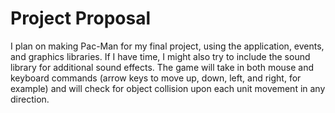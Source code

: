 # Project Proposal

I plan on making Pac-Man for my final project, using the application, events, and graphics libraries. If I have time, I might also try to include the sound library for additional sound effects. The game will take in both mouse and keyboard commands (arrow keys to move up, down, left, and right, for example) and will check for object collision upon each unit movement in any direction.

